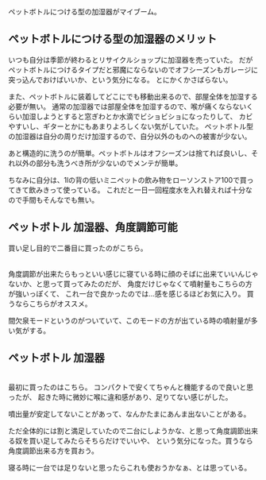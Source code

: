 ペットボトルにつける型の加湿器がマイブーム。

## ペットボトルにつける型の加湿器のメリット

いつも自分は季節が終わるとリサイクルショップに加湿器を売っていた。
だがペットボトルにつけるタイプだと邪魔にならないのでオフシーズンもガレージに突っ込んでおけばいいか、という気分になる。
とにかくかさばらない。

また、ペットボトルに装着してどこにでも移動出来るので、部屋全体を加湿する必要が無い。
通常の加湿器では部屋全体を加湿するので、喉が痛くならないくらい加湿しようとすると窓ぎわとか水滴でビショビショになったりして、
カビやすいし、ギターとかにもあまりよろしくない気がしていた。
ペットボトル型の加湿器は自分の周りだけ加湿するので、自分以外のものへの被害が少ない。

あと構造的に洗うのが簡単。ペットボトルはオフシーズンは捨てれば良いし、それ以外の部分も洗うべき所が少ないのでメンテが簡単。

ちなみに自分は、1lの背の低いミニペットの飲み物をローソンストア100で買ってきて飲みきって使っている。
これだと一日一回程度水を入れ替えれば十分なので手間もそんなでも無い。

## ペットボトル 加湿器、角度調節可能

買い足し目的で二番目に買ったのがこちら。

<a href="https://hb.afl.rakuten.co.jp/ichiba/22317620.bc865f35.22317621.53933a07/?pc=https%3A%2F%2Fitem.rakuten.co.jp%2Fe-kurashi%2F87326%2F&link_type=pict&ut=eyJwYWdlIjoiaXRlbSIsInR5cGUiOiJwaWN0Iiwic2l6ZSI6IjI0MHgyNDAiLCJuYW0iOjEsIm5hbXAiOiJyaWdodCIsImNvbSI6MSwiY29tcCI6ImRvd24iLCJwcmljZSI6MCwiYm9yIjoxLCJjb2wiOjEsImJidG4iOjEsInByb2QiOjAsImFtcCI6ZmFsc2V9" target="_blank" rel="nofollow sponsored noopener" style="word-wrap:break-word;"  ><img src="https://hbb.afl.rakuten.co.jp/hgb/22317620.bc865f35.22317621.53933a07/?me_id=1205937&item_id=10039853&pc=https%3A%2F%2Fthumbnail.image.rakuten.co.jp%2F%400_mall%2Fe-kurashi%2Fcabinet%2Fmain-img%2F013%2Fmain-87326.jpg%3F_ex%3D240x240&s=240x240&t=pict" border="0" style="margin:2px" alt="" title=""></a>

角度調節が出来たらもっといい感じに寝ている時に顔のそばに出来ていいんじゃないか、と思って買ってみたのだが、
角度だけじゃなくて噴射量もこちらの方が強いっぽくて、
これ一台で良かったのでは…感を感じるほどお気に入り。
買うならこちらがオススメ。

間欠泉モードというのがついていて、このモードの方が出ている時の噴射量が多い気がする。

## ペットボトル 加湿器

<a href="https://hb.afl.rakuten.co.jp/ichiba/22317620.bc865f35.22317621.53933a07/?pc=https%3A%2F%2Fitem.rakuten.co.jp%2Fe-kurashi%2Fxs267%2F&link_type=pict&ut=eyJwYWdlIjoiaXRlbSIsInR5cGUiOiJwaWN0Iiwic2l6ZSI6IjI0MHgyNDAiLCJuYW0iOjEsIm5hbXAiOiJyaWdodCIsImNvbSI6MSwiY29tcCI6ImRvd24iLCJwcmljZSI6MCwiYm9yIjoxLCJjb2wiOjEsImJidG4iOjEsInByb2QiOjAsImFtcCI6ZmFsc2V9" target="_blank" rel="nofollow sponsored noopener" style="word-wrap:break-word;"  ><img src="https://hbb.afl.rakuten.co.jp/hgb/22317620.bc865f35.22317621.53933a07/?me_id=1205937&item_id=10023836&pc=https%3A%2F%2Fthumbnail.image.rakuten.co.jp%2F%400_mall%2Fe-kurashi%2Fcabinet%2Fmain-img%2F004%2Fmain-53729.jpg%3F_ex%3D240x240&s=240x240&t=pict" border="0" style="margin:2px" alt="" title=""></a>

最初に買ったのはこちら。
コンパクトで安くてちゃんと機能するので良いと思ったが、
起きた時に微妙に喉に違和感があり、足りてない感じがした。

噴出量が安定してないことがあって、なんかたまにあんま出ないことがある。

ただ全体的には割と満足していたので二台にしようかな、と思って角度調節出来る奴を買い足してみたらそちらだけでいいや、
という気分になった。買うなら角度調節出来る方を買おう。

寝る時に一台では足りないと思ったらこれも使おうかなぁ、とは思っている。